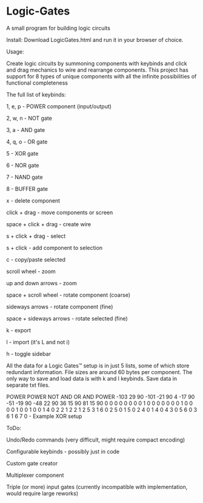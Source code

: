# Logic-Gates
A small program for building logic circuits

Install: Download LogicGates.html and run it in your browser of choice.

Usage:

Create logic circuits by summoning components with keybinds and click and drag mechanics to wire and rearrange components.
This project has support for 8 types of unique components with all the infinite possibilities of functional completeness

The full list of keybinds:

1, e, p - POWER component (input/output)

2, w, n - NOT gate

3, a - AND gate

4, q, o - OR gate

5 - XOR gate

6 - NOR gate

7 - NAND gate

8 - BUFFER gate

x - delete component

click + drag - move components or screen

space + click + drag - create wire

s + click + drag - select

s + click - add component to selection

c - copy/paste selected

scroll wheel - zoom

up and down arrows - zoom

space + scroll wheel - rotate component (coarse)

sideways arrows - rotate component (fine)

space + sideways arrows - rotate selected (fine)

k - export

l - import (it's L and not i)

h - toggle sidebar


All the data for a Logic Gates™ setup is in just 5 lists, some of which store redundant information. File sizes are around 60 bytes per component. The only way to save and load data is with k and l keybinds. Save data in separate txt files.

POWER POWER NOT AND OR AND POWER -103 29 90 -101 -21 90 4 -17 90 -51 -19 90 -48 22 90 36 15 90 81 15 90 0 0 0 0 0 0 0 0 1 0 0 0 0 0 0 0 1 0 0 0 0 1 0 0 1 0 0 1 4 0 2 2 1 2 2 1 2 5 3 1 6 0 2 5 0 1 5 0 2 4 0 1 4 0 4 3 0 5 6 0 3 6 1 6 7 0 - Example XOR setup

ToDo:

Undo/Redo commands (very difficult, might require compact encoding)

Configurable keybinds - possibly just in code

Custom gate creator

Multiplexer component

Triple (or more) input gates (currently incompatible with implementation, would require large reworks)
